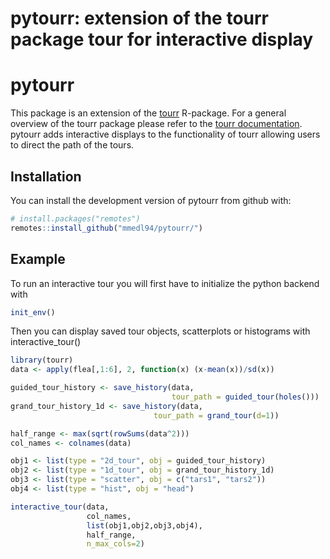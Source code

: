 pytourr: extension of the tourr package tour for interactive display
================

# pytourr

This package is an extension of the [tourr](https://github.com/ggobi/tourr) R-package.
For a general overview of the tourr package please refer to the 
[tourr documentation](https://ggobi.github.io/tourr/). pytourr adds interactive displays
to the functionality of tourr allowing users to direct the path of the tours.

## Installation

You can install the development version of pytourr from github with:

``` r
# install.packages("remotes")
remotes::install_github("mmedl94/pytourr/")
```

## Example

To run an interactive tour you will first have to initialize the python backend with 

``` r
init_env()
```
Then you can display saved tour objects, scatterplots or histograms with interactive_tour()

``` r
library(tourr)
data <- apply(flea[,1:6], 2, function(x) (x-mean(x))/sd(x))

guided_tour_history <- save_history(data, 
                                    tour_path = guided_tour(holes()))
grand_tour_history_1d <- save_history(data, 
                                tour_path = grand_tour(d=1))

half_range <- max(sqrt(rowSums(data^2)))
col_names <- colnames(data)

obj1 <- list(type = "2d_tour", obj = guided_tour_history)
obj2 <- list(type = "1d_tour", obj = grand_tour_history_1d)
obj3 <- list(type = "scatter", obj = c("tars1", "tars2"))
obj4 <- list(type = "hist", obj = "head")

interactive_tour(data,
                 col_names,
                 list(obj1,obj2,obj3,obj4),
                 half_range,
                 n_max_cols=2)

```
